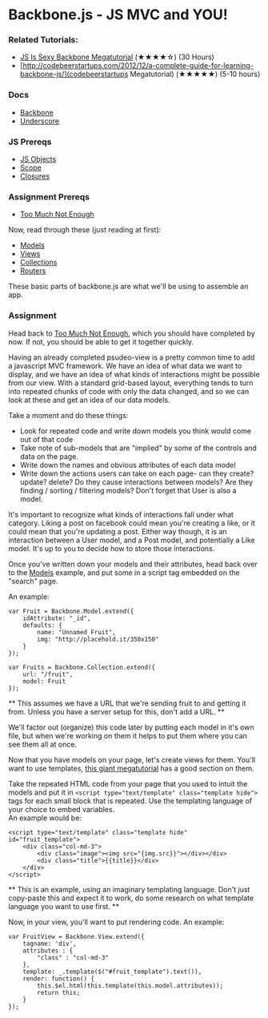 # Backbone.js - JS MVC and YOU!

### Related Tutorials:
* [JS Is Sexy Backbone Megatutorial](http://javascriptissexy.com/learn-backbone-js-completely/) (★★★★☆) (30 Hours)
* [http://codebeerstartups.com/2012/12/a-complete-guide-for-learning-backbone-js/](codebeerstartups Megatutorial) (★★★★★) (5-10 hours)

### Docs
* [Backbone](http://backbonejs.org/)
* [Underscore](http://underscorejs.org/)


### JS Prereqs

* [JS Objects](http://javascriptissexy.com/javascript-objects-in-detail/)  
* [Scope](http://javascriptissexy.com/javascript-variable-scope-and-hoisting-explained/)  
* [Closures](http://javascriptissexy.com/understand-javascript-closures-with-ease/)  

### Assignment Prereqs
* [Too Much Not Enough](too_much_not_enough.md)

Now, read through these (just reading at first):  
* [Models](http://backbonetutorials.com/what-is-a-model/)
* [Views](http://backbonetutorials.com/what-is-a-view/)
* [Collections](http://backbonetutorials.com/what-is-a-collection/)
* [Routers](http://backbonetutorials.com/what-is-a-router/)

These basic parts of backbone.js are what we'll be using to assemble an app.  

### Assignment

Head back to [Too Much Not Enough](too_much_not_enough.md), which you should have completed by now. If not, you should be able to get it together quickly.

Having an already completed psudeo-view is a pretty common time to add a javascript MVC framework. We have an idea of what data we want to display, and we have an idea of what kinds of interactions might be possible from our view. With a standard grid-based layout, everything tends to turn into repeated chunks of code with only the data changed, and so we can look at these and get an idea of our data models.

Take a moment and do these things:
* Look for repeated code and write down models you think would come out of that code
* Take note of sub-models that are "implied" by some of the controls and data on the page.
* Write down the names and obvious attributes of each data model
* Write down the actions users can take on each page- can they create? update? delete? Do they cause interactions between models? Are they finding / sorting / filtering models? Don't forget that User is also a model.

It's important to recognize what kinds of interactions fall under what category. Liking a post on facebook could mean you're creating a like, or it could mean that you're updating a post. Either way though, it is an interaction between a User model, and a Post model, and potentially a Like model. It's up to you to decide how to store those interactions.

Once you've written down your models and their attributes, head back over to the [Models](http://backbonetutorials.com/what-is-a-model/) example, and put some in a script tag embedded on the "search" page.

An example:  
```
var Fruit = Backbone.Model.extend({
	idAttribute: "_id",
	defaults: {
		name: "Unnamed Fruit",
		img: "http://placehold.it/350x150"
	}
});

var Fruits = Backbone.Collection.extend({
	url: "/fruit",
	model: Fruit
});
```
** This assumes we have a URL that we're sending fruit to and getting it from. Unless you have a server setup for this, don't add a URL. **

We'll factor out (organize) this code later by putting each model in it's own file, but when we're working on them it helps to put them where you can see them all at once.

Now that you have models on your page, let's create views for them. You'll want to use templates, [this giant megatutorial](http://codebeerstartups.com/2012/12/how-to-use-templates-in-backbone-js-learning-backbone-js/) has a good section on them. 


Take the repeated HTML code from your page that you used to intuit the models and put it in `<script type="text/template" class="template hide">` tags for each small block that is repeated. Use the templating language of your choice to embed variables.  
An example would be:   
```
<script type="text/template" class="template hide" id="fruit_template">
	<div class="col-md-3">
		<div class="image"><img src="{img.src}}"></div></div>
		<div class="title">{{title}}</div>
	</div>
</script>
```

** This is an example, using an imaginary templating language. Don't just copy-paste this and expect it to work, do some research on what template language you want to use first. **

Now, in your view, you'll want to put rendering code. An example:  
```
var FruitView = Backbone.View.extend({
	tagname: 'div',
	attributes : {
		"class" : "col-md-3"
	},
	template: _.template($("#fruit_template").text()),
	render: function() {
		this.$el.html(this.template(this.model.attributes));
    	return this;
	}
});
```
